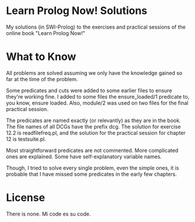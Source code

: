 # Learn Prolog Now! Solutions
My solutions (in SWI-Prolog) to the exercises and practical sessions of the online book "Learn Prolog Now!"

# What to Know
All problems are solved assuming we only have the knowledge gained so far at the time of the problem.

Some predicates and cuts were added to some earlier files to ensure they're working fine.
I added to some files the ensure_loaded/1 predicate to, you know, ensure loaded.
Also, module/2 was used on two files for the final practical session.

The predicates are named exactly (or relevantly) as they are in the book. The file names of all DCGs have the prefix dcg.
The solution for exercise 12.2 is readfilefreq.pl, and the solution for the practical session for chapter 12 is testsuite.pl.

Most straightforward predicates are not commented. More complicated ones are explained. Some have self-explanatory variable names.

Though, I tried to solve every single problem, even the simple ones, it is probable that I have missed some predicates in the early few chapters.

# License
There is none. Mi code es su code.

